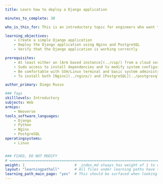 ```yaml
---
title: Learn how to deploy a Django application

minutes_to_complete: 30

who_is_this_for: This is an introductory topic for engineers who want to deploy a Django based application on Arm machines.

learning_objectives:
    - Create a simple Django application
    - Deploy the Django application using Nginx and PostgreSQL
    - Verify that the Django application is working correctly

prerequisites:
    - At least either an [Arm based instance](../csp/) from a cloud service provider, on-premises Arm server, or a Linux virtual machine on your Arm device.
    - Sudo access to install dependencies and to modify system configuration files.
    - Be comfortable with SSH/Linux terminal and basic system administration tasks.
    - To install both [Nginx](../nginx/) and [PostgreSQL](../postgresql/)

author_primary: Diego Russo

### Tags
skilllevels: Introductory
subjects: Web
armips:
    - Neoverse
tools_software_languages:
    - Django
    - Python
    - Nginx
    - PostgreSQL
operatingsystems:
    - Linux


### FIXED, DO NOT MODIFY
# ================================================================================
weight: 1                       # _index.md always has weight of 1 to order correctly
layout: "learningpathall"       # All files under learning paths have this same wrapper
learning_path_main_page: "yes"  # This should be surfaced when looking for related content. Only set for _index.md of learning path content.
---
```

